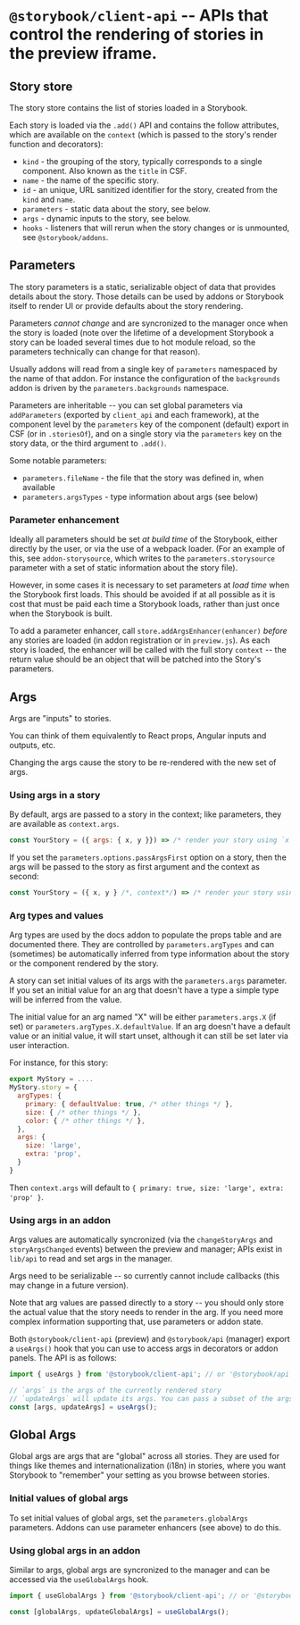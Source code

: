 # `@storybook/client-api` -- APIs that control the rendering of stories in the preview iframe.

## Story store

The story store contains the list of stories loaded in a Storybook.

Each story is loaded via the `.add()` API and contains the follow attributes, which are available on the `context` (which is passed to the story's render function and decorators):

- `kind` - the grouping of the story, typically corresponds to a single component. Also known as the `title` in CSF.
- `name` - the name of the specific story.
- `id` - an unique, URL sanitized identifier for the story, created from the `kind` and `name`.
- `parameters` - static data about the story, see below.
- `args` - dynamic inputs to the story, see below.
- `hooks` - listeners that will rerun when the story changes or is unmounted, see `@storybook/addons`.

## Parameters

The story parameters is a static, serializable object of data that provides details about the story. Those details can be used by addons or Storybook itself to render UI or provide defaults about the story rendering.

Parameters _cannot change_ and are syncronized to the manager once when the story is loaded (note over the lifetime of a development Storybook a story can be loaded several times due to hot module reload, so the parameters technically can change for that reason).

Usually addons will read from a single key of `parameters` namespaced by the name of that addon. For instance the configuration of the `backgrounds` addon is driven by the `parameters.backgrounds` namespace.

Parameters are inheritable -- you can set global parameters via `addParameters` (exported by `client_api` and each framework), at the component level by the `parameters` key of the component (default) export in CSF (or in `.storiesOf`), and on a single story via the `parameters` key on the story data, or the third argument to `.add()`.

Some notable parameters:

- `parameters.fileName` - the file that the story was defined in, when available
- `parameters.argsTypes` - type information about args (see below)

### Parameter enhancement

Ideally all parameters should be set _at build time_ of the Storybook, either directly by the user, or via the use of a webpack loader. (For an example of this, see `addon-storysource`, which writes to the `parameters.storysource` parameter with a set of static information about the story file).

However, in some cases it is necessary to set parameters at _load time_ when the Storybook first loads. This should be avoided if at all possible as it is cost that must be paid each time a Storybook loads, rather than just once when the Storybook is built.

To add a parameter enhancer, call `store.addArgsEnhancer(enhancer)` _before_ any stories are loaded (in addon registration or in `preview.js`). As each story is loaded, the enhancer will be called with the full story `context` -- the return value should be an object that will be patched into the Story's parameters.

## Args

Args are "inputs" to stories.

You can think of them equivalently to React props, Angular inputs and outputs, etc.

Changing the args cause the story to be re-rendered with the new set of args.

### Using args in a story

By default, args are passed to a story in the context; like parameters, they are available as `context.args`.

```js
const YourStory = ({ args: { x, y }}) => /* render your story using `x` and `y` */
```

If you set the `parameters.options.passArgsFirst` option on a story, then the args will be passed to the story as first argument and the context as second:

```js
const YourStory = ({ x, y } /*, context*/) => /* render your story using `x` and `y` */
```

### Arg types and values

Arg types are used by the docs addon to populate the props table and are documented there. They are controlled by `parameters.argTypes` and can (sometimes) be automatically inferred from type information about the story or the component rendered by the story.

A story can set initial values of its args with the `parameters.args` parameter. If you set an initial value for an arg that doesn't have a type a simple type will be inferred from the value.

The initial value for an arg named "X" will be either `parameters.args.X` (if set) or `parameters.argTypes.X.defaultValue`. If an arg doesn't have a default value or an initial value, it will start unset, although it can still be set later via user interaction.

For instance, for this story:

```js
export MyStory = ....
MyStory.story = {
  argTypes: {
    primary: { defaultValue: true, /* other things */ },
    size: { /* other things */ },
    color: { /* other things */ },
  },
  args: {
    size: 'large',
    extra: 'prop',
  }
}
```

Then `context.args` will default to `{ primary: true, size: 'large', extra: 'prop' }`.

### Using args in an addon

Args values are automatically syncronized (via the `changeStoryArgs` and `storyArgsChanged` events) between the preview and manager; APIs exist in `lib/api` to read and set args in the manager.

Args need to be serializable -- so currently cannot include callbacks (this may change in a future version).

Note that arg values are passed directly to a story -- you should only store the actual value that the story needs to render in the arg. If you need more complex information supporting that, use parameters or addon state.

Both `@storybook/client-api` (preview) and `@storybook/api` (manager) export a `useArgs()` hook that you can use to access args in decorators or addon panels. The API is as follows:

```js
import { useArgs } from '@storybook/client-api'; // or '@storybook/api'

// `args` is the args of the currently rendered story
// `updateArgs` will update its args. You can pass a subset of the args; other args will not be changed.
const [args, updateArgs] = useArgs();
```

## Global Args

Global args are args that are "global" across all stories. They are used for things like themes and internationalization (i18n) in stories, where you want Storybook to "remember" your setting as you browse between stories.

### Initial values of global args

To set initial values of global args, set the `parameters.globalArgs` parameters. Addons can use parameter enhancers (see above) to do this.

### Using global args in an addon

Similar to args, global args are syncronized to the manager and can be accessed via the `useGlobalArgs` hook.

```js
import { useGlobalArgs } from '@storybook/client-api'; // or '@storybook/api'

const [globalArgs, updateGlobalArgs] = useGlobalArgs();
```
